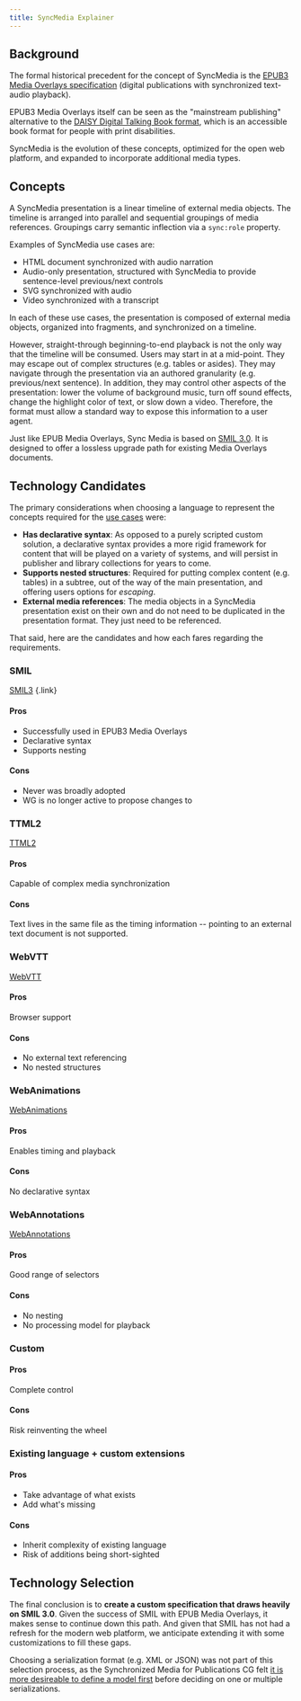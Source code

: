 ```yaml
---
title: SyncMedia Explainer
---
```

## Background

The formal historical precedent for the concept of SyncMedia is the [EPUB3 Media Overlays specification](http://www.idpf.org/epub/31/spec/epub-mediaoverlays.html) (digital publications with synchronized text-audio playback).

EPUB3 Media Overlays itself can be seen as the "mainstream publishing" alternative to the [DAISY Digital Talking Book format](http://www.daisy.org/daisypedia/daisy-digital-talking-book), which is an accessible book format for people with print disabilities.

SyncMedia is the evolution of these concepts, optimized for the open web platform, and expanded to incorporate additional media types.

## Concepts

A SyncMedia presentation is a linear timeline of external media objects. The timeline is arranged into parallel and sequential groupings of media references. Groupings carry semantic inflection via a `sync:role` property.

Examples of SyncMedia use cases are:
* HTML document synchronized with audio narration
* Audio-only presentation, structured with SyncMedia to provide sentence-level previous/next controls
* SVG synchronized with audio
* Video synchronized with a transcript

In each of these use cases, the presentation is composed of external media objects, organized into fragments, and synchronized on a timeline.

However, straight-through beginning-to-end playback is not the only way that the timeline will be consumed. Users may start in at a mid-point. They may escape out of complex structures (e.g. tables or asides). They may navigate through the presentation via an authored granularity (e.g. previous/next sentence). In addition, they may control other aspects of the presentation: lower the volume of background music, turn off sound effects, change the highlight color of text, or slow down a video. Therefore, the format must allow a standard way to expose this information to a user agent.

Just like EPUB Media Overlays, Sync Media is based on [SMIL 3.0](https://www.w3.org/TR/REC-smil/smil30.html). It is designed to offer a lossless upgrade path for existing Media Overlays documents.

## Technology Candidates

The primary considerations when choosing a language to represent the concepts required for the [use cases](use-cases.html) were:
* __Has declarative syntax__: As opposed to a purely scripted custom solution, a declarative syntax provides a more rigid framework for content that will be played on a variety of systems, and will persist in publisher and library collections for years to come.
* __Supports nested structures__: Required for putting complex content (e.g. tables) in a subtree, out of the way of the main presentation, and offering users options for _escaping_.
* __External media references__: The media objects in a SyncMedia presentation exist on their own and do not need to be duplicated in the presentation format. They just need to be referenced.

That said, here are the candidates and how each fares regarding the requirements.

### SMIL
[SMIL3](https://www.w3.org/TR/SMIL3/) {.link}


#### Pros
* Successfully used in EPUB3 Media Overlays
* Declarative syntax
* Supports nesting

#### Cons
* Never was broadly adopted
* WG is no longer active to propose changes to
        

### TTML2

[TTML2](https://www.w3.org/TR/ttml2/)

#### Pros

Capable of complex media synchronization

#### Cons

Text lives in the same file as the timing information -- pointing to an external text document is not supported. 


### WebVTT

[WebVTT](https://www.w3.org/TR/webvtt1/)

#### Pros

Browser support

#### Cons
* No external text referencing
* No nested structures


### WebAnimations
[WebAnimations](https://www.w3.org/TR/web-animations-1/)

#### Pros

Enables timing and playback

#### Cons

No declarative syntax


### WebAnnotations

[WebAnnotations](https://www.w3.org/annotation/)

#### Pros

Good range of selectors

#### Cons
* No nesting
* No processing model for playback
      

### Custom

#### Pros

Complete control

#### Cons

Risk reinventing the wheel

### Existing language + custom extensions

#### Pros
* Take advantage of what exists
* Add what's missing

#### Cons
* Inherit complexity of existing language
* Risk of additions being short-sighted

## Technology Selection

The final conclusion is to __create a custom specification that draws heavily on SMIL 3.0__. Given the success of SMIL with EPUB Media Overlays, it makes sense to continue down this path. And given that SMIL has not had a refresh for the modern web platform, we anticipate extending it with some customizations to fill these gaps.

Choosing a serialization format (e.g. XML or JSON) was not part of this selection process, as the Synchronized Media for Publications CG felt [it is more desireable to define a model first](https://lists.w3.org/Archives/Public/public-sync-media-pub/2020Jul/0005.html) before deciding on one or multiple serializations.  